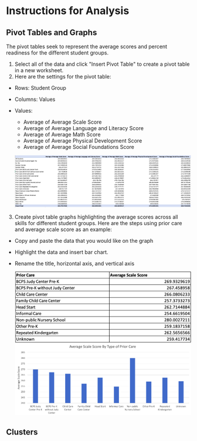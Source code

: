 # Instructions for Analysis

## Pivot Tables and Graphs
The pivot tables seek to represent the average scores and percent readiness for the different student groups. 
1. Select all of the data and click "Insert Pivot Table" to create a pivot table in a new worksheet. 
2. Here are the settings for the pivot table: 
- Rows: Student Group
- Columns: Values
- Values: 
  - Average of Average Scale Score
  - Average of Average Language and Literacy Score
  - Average of Average Math Score
  - Average of Average Physical Development Score
  - Average of Average Social Foundations Score
  
  ![alt text](https://github.com/Daphne-Tang/Baltimore-City-Public-School-Kindergarten-Readiness-Assessment/blob/main/Screenshots/Instructions%20-%20Pivot%20Tables.png)
  
3. Create pivot table graphs highlighting the average scores across all skills for different student groups. Here are the steps using prior care and average scale score as an example: 
- Copy and paste the data that you would like on the graph
- Highlight the data and insert bar chart. 
- Rename the title, horizontal axis, and vertical axis 

  ![alt text](https://github.com/Daphne-Tang/Baltimore-City-Public-School-Kindergarten-Readiness-Assessment/blob/main/Screenshots/Instructions%20-%20Pivot%20Table%20Graph.png)
  ![alt text](https://github.com/Daphne-Tang/Baltimore-City-Public-School-Kindergarten-Readiness-Assessment/blob/main/Screenshots/Average%20Scale%20Score%20By%20Type%20of%20Prior%20Care.png)

## Clusters
